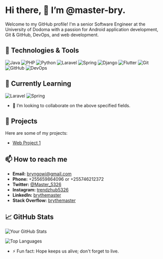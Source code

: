 # Hi there, 👋 I’m @master-bry.

Welcome to my GitHub profile! I'm a senior Software Engineer at the University of Dodoma with a passion for Android application development, Git & GitHub, DevOps, and web development. 

## 🔧 Technologies & Tools
![Java](https://img.shields.io/badge/Java-%23F89820.svg?style=flat&logo=java&logoColor=white)
![PHP](https://img.shields.io/badge/PHP-%23777BB4.svg?style=flat&logo=php&logoColor=white)
![Python](https://img.shields.io/badge/Python-%233C8EBB.svg?style=flat&logo=python&logoColor=white)
![Laravel](https://img.shields.io/badge/Laravel-%23FF2D20.svg?style=flat&logo=laravel&logoColor=white)
![Spring](https://img.shields.io/badge/Spring-%236DB33F.svg?style=flat&logo=spring&logoColor=white)
![Django](https://img.shields.io/badge/Django-%23092E20.svg?style=flat&logo=django&logoColor=white)
![Flutter](https://img.shields.io/badge/Flutter-%2302569B.svg?style=flat&logo=flutter&logoColor=white)
![Git](https://img.shields.io/badge/Git-%23F1502F.svg?style=flat&logo=git&logoColor=white)
![GitHub](https://img.shields.io/badge/GitHub-%23181717.svg?style=flat&logo=github&logoColor=white)
![DevOps](https://img.shields.io/badge/DevOps-%232C3E50.svg?style=flat&logo=devops&logoColor=white)

## 🌱 Currently Learning
![Laravel](https://img.shields.io/badge/Laravel-%23FF2D20.svg?style=flat&logo=laravel&logoColor=white)
![Spring](https://img.shields.io/badge/Spring-%236DB33F.svg?style=flat&logo=spring&logoColor=white)
- 💞️ I’m looking to collaborate on the above specified fields.

## 💼 Projects

Here are some of my projects:

- [Web Project 1](https://github.com/master-bry/webproject1)

## 📫 How to reach me

- **Email:** bryngowi@gmail.com
- **Phone:** +255659864096 or +255746212372
- **Twitter:** [@Master_5326](https://twitter.com/Master_5326)
- **Instagram:** [trendzhub5326](https://instagram.com/bryngowi.161)
- **LinkedIn:** [brythemaster](https://www.linkedin.com/in/brythemaster)
- **Stack Overflow:** [brythemaster](https://stackoverflow.com/users/25196009/brythemaster)

## 📈 GitHub Stats

![Your GitHub Stats](https://github-readme-stats.vercel.app/api?username=master-bry&show_icons=true&theme=radical)

![Top Languages](https://github-readme-stats.vercel.app/api/top-langs/?username=master-bry&layout=compact&theme=radical)

- ⚡ Fun fact: Hope keeps us alive; don't forget to live.
